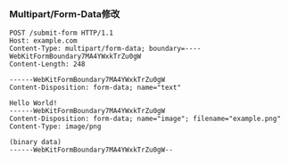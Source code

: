 ### Multipart/Form-Data修改

    POST /submit-form HTTP/1.1
    Host: example.com
    Content-Type: multipart/form-data; boundary=----WebKitFormBoundary7MA4YWxkTrZu0gW
    Content-Length: 248
    
    ------WebKitFormBoundary7MA4YWxkTrZu0gW
    Content-Disposition: form-data; name="text"
    
    Hello World!
    ------WebKitFormBoundary7MA4YWxkTrZu0gW
    Content-Disposition: form-data; name="image"; filename="example.png"
    Content-Type: image/png
    
    (binary data)
    ------WebKitFormBoundary7MA4YWxkTrZu0gW--
